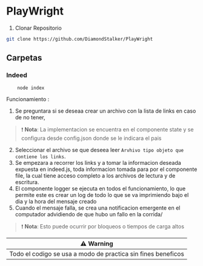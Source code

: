 # PlayWright

1. Clonar Repositorio
```bash
git clone https://github.com/DiamondStalker/PlayWright
```

## Carpetas

### Indeed
```bash
    node index
```
    
Funcionamiento :
1. Se preguntara si se deseaa crear un archivo con la lista de links en caso de no tener, 


> :exclamation: **Nota**: La implementacion se encuentra en el componente state y se configura desde config.json donde se le indicara el pais

2. Seleccionar el archivo se que deseea leer `Arvhivo tipo objeto que contiene los links`.
3. Se empezara a recorrer los links y a tomar la informacion deseada expuesta en indeed.js, toda informacion tomada para por el componente file,
    la cual tiene acceso completo a los archivos de lectura y de escritura.
4. El componente logger se ejecuta en todos el funcionamiento, lo que permite este es crear un log de todo lo que se va imprimiendo bajo el dia y la hora del mensaje creado
5. Cuando el mensaje falla, se crea una notificacion emergente en el computador advidiendo de que hubo un fallo en la corrida/

> :exclamation: **Nota**: Esto puede ocurrir por bloqueos o tiempos de carga altos


| ⚠️ Warning                               | 
|------------------------------------------|
| Todo el codigo se usa a modo de practica sin fines beneficos     |